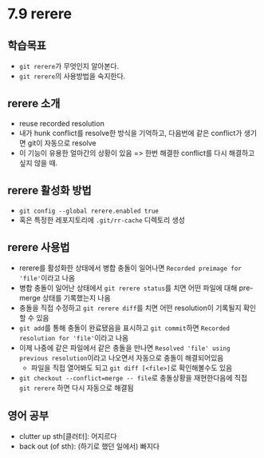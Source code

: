# 7.9 rerere

## 학습목표
- `git rerere`가 무엇인지 알아본다.
- `git rerere`의 사용방법을 숙지한다.

## rerere 소개
- reuse recorded resolution
- 내가 hunk conflict를 resolve한 방식을 기억하고, 다음번에 같은 conflict가 생기면 git이 자동으로 resolve
- 이 기능이 유용한 얼마간의 상황이 있음 => 한번 해결한 conflict를 다시 해결하고 싶지 않을 때.

## rerere 활성화 방법
- `git config --global rerere.enabled true`
- 혹은 특정한 레포지토리에 `.git/rr-cache` 디렉토리 생성

## rerere 사용법
- rerere를 활성화한 상태에서 병합 충돌이 일어나면 `Recorded preimage for 'file'`이라고 나옴
- 병합 충돌이 일어난 상태에서 `git rerere status`를 치면 어떤 파일에 대해 pre-merge 상태를 기록했는지 나옴
- 충돌을 직접 수정하고 `git rerere diff`를 치면 어떤 resolution이 기록될지 확인할 수 있음
- `git add`를 통해 충돌이 완료됐음을 표시하고 `git commit`하면 `Recorded resolution for 'file'`이라고 나옴
- 이제 나중에 같은 파일에서 같은 충돌을 만나면 `Resolved 'file' using previous resolution`이라고 나오면서 자동으로 충돌이 해결되어있음
   - 파일을 직접 열어봐도 되고 `git diff [<file>]`로 확인해볼수도 있음
- `git checkout --conflict=merge -- file`로 충돌상황을 재현한다음에 직접 `git rerere` 하면 다시 자동으로 해결됨

## 영어 공부
- clutter up sth[클러터]: 어지르다
- back out (of sth): (하기로 했던 일에서) 빠지다

